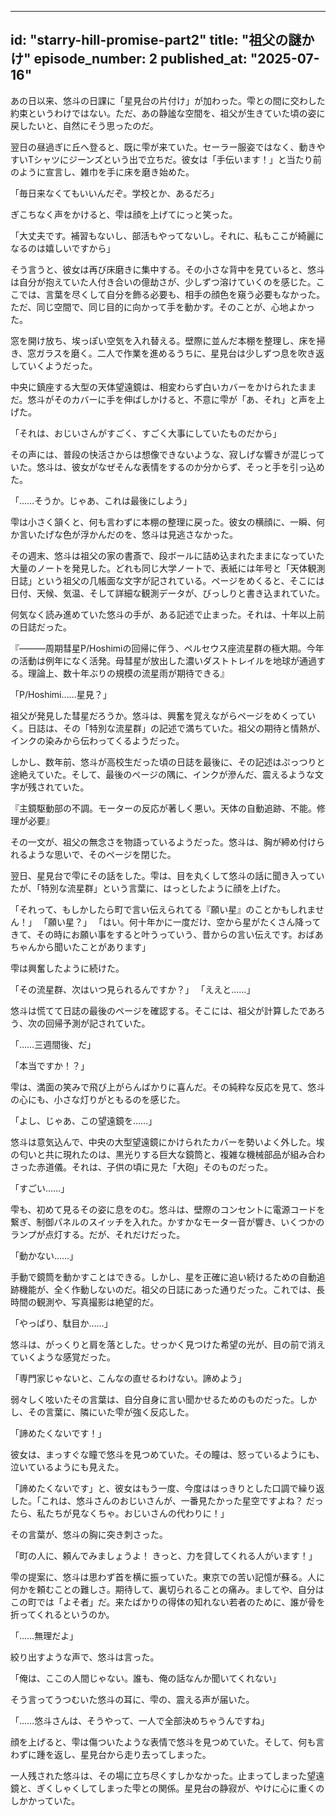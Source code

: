 
---
id: "starry-hill-promise-part2"
title: "祖父の謎かけ"
episode_number: 2
published_at: "2025-07-16"
---

あの日以来、悠斗の日課に「星見台の片付け」が加わった。雫との間に交わした約束というわけではない。ただ、あの静謐な空間を、祖父が生きていた頃の姿に戻したいと、自然にそう思ったのだ。

翌日の昼過ぎに丘へ登ると、既に雫が来ていた。セーラー服姿ではなく、動きやすいTシャツにジーンズという出で立ちだ。彼女は「手伝います！」と当たり前のように宣言し、雑巾を手に床を磨き始めた。

「毎日来なくてもいいんだぞ。学校とか、あるだろ」

ぎこちなく声をかけると、雫は顔を上げてにっと笑った。

「大丈夫です。補習もないし、部活もやってないし。それに、私もここが綺麗になるのは嬉しいですから」

そう言うと、彼女は再び床磨きに集中する。その小さな背中を見ていると、悠斗は自分が抱えていた人付き合いの億劫さが、少しずつ溶けていくのを感じた。ここでは、言葉を尽くして自分を飾る必要も、相手の顔色を窺う必要もなかった。ただ、同じ空間で、同じ目的に向かって手を動かす。そのことが、心地よかった。

窓を開け放ち、埃っぽい空気を入れ替える。壁際に並んだ本棚を整理し、床を掃き、窓ガラスを磨く。二人で作業を進めるうちに、星見台は少しずつ息を吹き返していくようだった。

中央に鎮座する大型の天体望遠鏡は、相変わらず白いカバーをかけられたままだ。悠斗がそのカバーに手を伸ばしかけると、不意に雫が「あ、それ」と声を上げた。

「それは、おじいさんがすごく、すごく大事にしていたものだから」

その声には、普段の快活さからは想像できないような、寂しげな響きが混じっていた。悠斗は、彼女がなぜそんな表情をするのか分からず、そっと手を引っ込めた。

「……そうか。じゃあ、これは最後にしよう」

雫は小さく頷くと、何も言わずに本棚の整理に戻った。彼女の横顔に、一瞬、何か言いたげな色が浮かんだのを、悠斗は見逃さなかった。

その週末、悠斗は祖父の家の書斎で、段ボールに詰め込まれたままになっていた大量のノートを発見した。どれも同じ大学ノートで、表紙には年号と「天体観測日誌」という祖父の几帳面な文字が記されている。ページをめくると、そこには日付、天候、気温、そして詳細な観測データが、びっしりと書き込まれていた。

何気なく読み進めていた悠斗の手が、ある記述で止まった。それは、十年以上前の日誌だった。

『―――周期彗星P/Hoshimiの回帰に伴う、ペルセウス座流星群の極大期。今年の活動は例年になく活発。母彗星が放出した濃いダストトレイルを地球が通過する。理論上、数十年ぶりの規模の流星雨が期待できる』

「P/Hoshimi……星見？」

祖父が発見した彗星だろうか。悠斗は、興奮を覚えながらページをめくっていく。日誌は、その「特別な流星群」の記述で満ちていた。祖父の期待と情熱が、インクの染みから伝わってくるようだった。

しかし、数年前、悠斗が高校生だった頃の日誌を最後に、その記述はぷっつりと途絶えていた。そして、最後のページの隅に、インクが滲んだ、震えるような文字が残されていた。

『主鏡駆動部の不調。モーターの反応が著しく悪い。天体の自動追跡、不能。修理が必要』

その一文が、祖父の無念さを物語っているようだった。悠斗は、胸が締め付けられるような思いで、そのページを閉じた。

翌日、星見台で雫にその話をした。雫は、目を丸くして悠斗の話に聞き入っていたが、「特別な流星群」という言葉に、はっとしたように顔を上げた。

「それって、もしかしたら町で言い伝えられてる『願い星』のことかもしれません！」
「願い星？」
「はい。何十年かに一度だけ、空から星がたくさん降ってきて、その時にお願い事をすると叶うっていう、昔からの言い伝えです。おばあちゃんから聞いたことがあります」

雫は興奮したように続けた。

「その流星群、次はいつ見られるんですか？」
「ええと……」

悠斗は慌てて日誌の最後のページを確認する。そこには、祖父が計算したであろう、次の回帰予測が記されていた。

「……三週間後、だ」

「本当ですか！？」

雫は、満面の笑みで飛び上がらんばかりに喜んだ。その純粋な反応を見て、悠斗の心にも、小さな灯りがともるのを感じた。

「よし、じゃあ、この望遠鏡を……」

悠斗は意気込んで、中央の大型望遠鏡にかけられたカバーを勢いよく外した。埃の匂いと共に現れたのは、黒光りする巨大な鏡筒と、複雑な機械部品が組み合わさった赤道儀。それは、子供の頃に見た「大砲」そのものだった。

「すごい……」

雫も、初めて見るその姿に息をのむ。悠斗は、壁際のコンセントに電源コードを繋ぎ、制御パネルのスイッチを入れた。かすかなモーター音が響き、いくつかのランプが点灯する。だが、それだけだった。

「動かない……」

手動で鏡筒を動かすことはできる。しかし、星を正確に追い続けるための自動追跡機能が、全く作動しないのだ。祖父の日誌にあった通りだった。これでは、長時間の観測や、写真撮影は絶望的だ。

「やっぱり、駄目か……」

悠斗は、がっくりと肩を落とした。せっかく見つけた希望の光が、目の前で消えていくような感覚だった。

「専門家じゃないと、こんなの直せるわけない。諦めよう」

弱々しく呟いたその言葉は、自分自身に言い聞かせるためのものだった。しかし、その言葉に、隣にいた雫が強く反応した。

「諦めたくないです！」

彼女は、まっすぐな瞳で悠斗を見つめていた。その瞳は、怒っているようにも、泣いているようにも見えた。

「諦めたくないです」と、彼女はもう一度、今度ははっきりとした口調で繰り返した。「これは、悠斗さんのおじいさんが、一番見たかった星空ですよね？ だったら、私たちが見なくちゃ。おじいさんの代わりに！」

その言葉が、悠斗の胸に突き刺さった。

「町の人に、頼んでみましょうよ！ きっと、力を貸してくれる人がいます！」

雫の提案に、悠斗は思わず首を横に振っていた。東京での苦い記憶が蘇る。人に何かを頼むことの難しさ。期待して、裏切られることの痛み。ましてや、自分はこの町では「よそ者」だ。来たばかりの得体の知れない若者のために、誰が骨を折ってくれるというのか。

「……無理だよ」

絞り出すような声で、悠斗は言った。

「俺は、ここの人間じゃない。誰も、俺の話なんか聞いてくれない」

そう言ってうつむいた悠斗の耳に、雫の、震える声が届いた。

「……悠斗さんは、そうやって、一人で全部決めちゃうんですね」

顔を上げると、雫は傷ついたような表情で悠斗を見つめていた。そして、何も言わずに踵を返し、星見台から走り去ってしまった。

一人残された悠斗は、その場に立ち尽くすしかなかった。止まってしまった望遠鏡と、ぎくしゃくしてしまった雫との関係。星見台の静寂が、やけに心に重くのしかかっていた。
